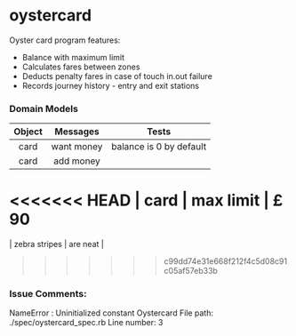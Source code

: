 # oystercard

Oyster card program features:

- Balance with maximum limit
- Calculates fares between zones
- Deducts penalty fares in case of touch in.out failure
- Records journey history - entry and exit stations


### Domain Models

| Object           | Messages      | Tests                   |
|:----------------:|:-------------:|:-----------------------:|
| card             | want money    | balance is 0 by default |
| card             | add money     |  
<<<<<<< HEAD
| card             | max limit     |  £ 90
=======
| zebra stripes    | are neat      |  
>>>>>>> c99dd74e31e668f212f4c5d08c91c05af57eb33b


### Issue Comments:

NameError : Uninitialized constant Oystercard
File path: ./spec/oystercard_spec.rb
Line number: 3
